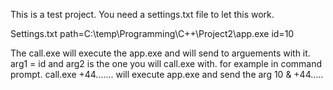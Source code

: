 This is a test project. 
You need a settings.txt file to let this work. 

Settings.txt
path=C:\temp\Programming\C++\Project2\app.exe
id=10

The call.exe will execute the app.exe and will send to arguements with it. arg1 = id and arg2 is the one you will call.exe with. 
for example in command prompt. call.exe +44....... will execute app.exe and send the arg 10 & +44.....
